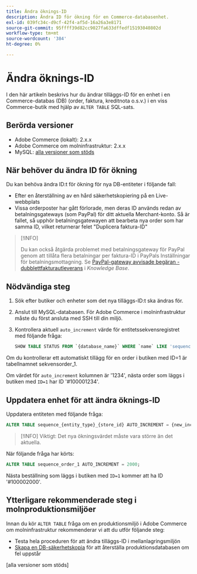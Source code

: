 ```yaml
---
title: Ändra öknings-ID
description: Ändra ID för ökning för en Commerce-databasenhet.
exl-id: 039fc34c-d9cf-42f4-af5d-16a26a3e8171
source-git-commit: 95ffff39d82cc9027fa633dffedf15193040802d
workflow-type: tm+mt
source-wordcount: '384'
ht-degree: 0%

---
```


# Ändra öknings-ID

I den här artikeln beskrivs hur du ändrar tilläggs-ID för en enhet i en Commerce-databas (DB) (order, faktura, kreditnota o.s.v.) i en viss Commerce-butik med hjälp av `ALTER TABLE` SQL-sats.

## Berörda versioner

- Adobe Commerce (lokalt): 2.x.x
- Adobe Commerce om molninfrastruktur: 2.x.x
- MySQL: [alla versioner som stöds](../../installation/prerequisites/database/mysql.md)

## När behöver du ändra ID för ökning

Du kan behöva ändra ID:t för ökning för nya DB-entiteter i följande fall:

- Efter en återställning av en hård säkerhetskopiering på en Live-webbplats
- Vissa orderposter har gått förlorade, men deras ID används redan av betalningsgateways (som PayPal) för ditt aktuella Merchant-konto. Så är fallet, så upphör betalningsgatewayen att bearbeta nya order som har samma ID, vilket returnerar felet &quot;Duplicera faktura-ID&quot;

>[!INFO]
>
>Du kan också åtgärda problemet med betalningsgateway för PayPal genom att tillåta flera betalningar per faktura-ID i PayPals Inställningar för betalningsmottagning. Se [PayPal-gateway avvisade begäran - dubblettfakturautleverans] i _Knowledge Base_.

## Nödvändiga steg

1. Sök efter butiker och enheter som det nya tilläggs-ID:t ska ändras för.
1. Anslut till MySQL-databasen.
För Adobe Commerce i molninfrastruktur måste du först ansluta med SSH till din miljö.
1. Kontrollera aktuell `auto_increment` värde för entitetssekvensregistret med följande fråga:

   ```sql
   SHOW TABLE STATUS FROM `{database_name}` WHERE `name` LIKE 'sequence_{entity_type}_{store_id}';
   ```

Om du kontrollerar ett automatiskt tillägg för en order i butiken med ID=1 är tabellnamnet sekvensorder_1.

Om värdet för `auto_increment` kolumnen är &#39;1234&#39;, nästa order som läggs i butiken med `ID=1` har ID &#39;#100001234&#39;.

## Uppdatera enhet för att ändra öknings-ID

Uppdatera entiteten med följande fråga:

```sql
ALTER TABLE sequence_{entity_type}_{store_id} AUTO_INCREMENT = {new_increment_value};
```

>[!INFO]
Viktigt: Det nya ökningsvärdet måste vara större än det aktuella.

När följande fråga har körts:

```sql
ALTER TABLE sequence_order_1 AUTO_INCREMENT = 2000;
```

Nästa beställning som läggs i butiken med `ID=1` kommer att ha ID &#39;#100002000&#39;.

## Ytterligare rekommenderade steg i molnproduktionsmiljöer

Innan du kör `ALTER TABLE` fråga om en produktionsmiljö i Adobe Commerce om molninfrastruktur rekommenderar vi att du utför följande steg:

- Testa hela proceduren för att ändra tilläggs-ID i mellanlagringsmiljön
- [Skapa en DB-säkerhetskopia] för att återställa produktionsdatabasen om fel uppstår

<!-- Link Definitions -->

[PayPal-gateway avvisade begäran - dubblettfakturautleverans]: https://support.magento.com/hc/en-us/articles/115002457473
[Skapa en DB-säkerhetskopia]: https://support.magento.com/hc/en-us/articles/360003254334
[alla versioner som stöds]
